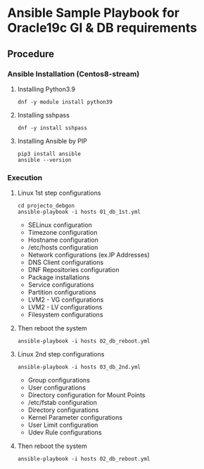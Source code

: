 # Ansible Sample Playbook for Oracle19c GI & DB requirements

## Procedure
### Ansible Installation (Centos8-stream)

1. Installing Python3.9
    ```:Installing Python3.9
    dnf -y module install python39
    ```

2. Installing sshpass
    ```:Installing sshpass
    dnf -y install sshpass
    ```

3. Installing Ansible by PIP
    ```:Installing Ansible by PIP
    pip3 install ansible
    ansible --version
    ```

### Execution
1. Linux 1st step configurations
    ```:
    cd projecto_debgon
    ansible-playbook -i hosts 01_db_1st.yml
    ```

    - SELinux configuration
    - Timezone configuration
    - Hostname configuration
    - /etc/hosts configuration
    - Network configurations (ex.IP Addresses)
    - DNS Client configurations
    - DNF Repositories configuration
    - Package installations
    - Service configurations
    - Partition configurations
    - LVM2 - VG configurations
    - LVM2 - LV configurations
    - Filesystem configurations


2. Then reboot the system
    ```:
    ansible-playbook -i hosts 02_db_reboot.yml
    ```

3. Linux 2nd step configurations
    ```:
    ansible-playbook -i hosts 03_db_2nd.yml
    ```

    - Group configurations
    - User configurations
    - Directory configuration for Mount Points
    - /etc/fstab configuration
    - Directory configurations
    - Kernel Parameter configurations
    - User Limit configuration
    - Udev Rule configurations

4. Then reboot the system
    ```:
    ansible-playbook -i hosts 02_db_reboot.yml
    ```



